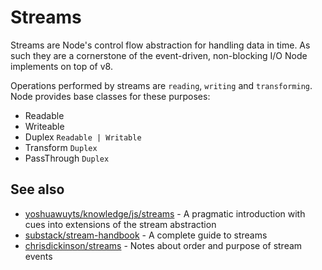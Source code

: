# Streams
Streams are Node's control flow abstraction for handling data in time.
As such they are a cornerstone of the event-driven, non-blocking I/O Node implements on top of v8.

Operations performed by streams are `reading`, `writing` and `transforming`. Node provides base classes for these purposes:

* Readable
* Writeable
* Duplex `Readable | Writable`
* Transform `Duplex`
* PassThrough `Duplex`


## See also

* [yoshuawuyts/knowledge/js/streams](https://github.com/yoshuawuyts/knowledge/blob/master/js/streams.md) - A pragmatic introduction with cues into extensions of the stream abstraction
* [substack/stream-handbook](https://github.com/substack/stream-handbook) - A complete guide to streams
* [chrisdickinson/streams](https://gist.github.com/chrisdickinson/0a236ce62097c806113d) - Notes about order and purpose of stream events
